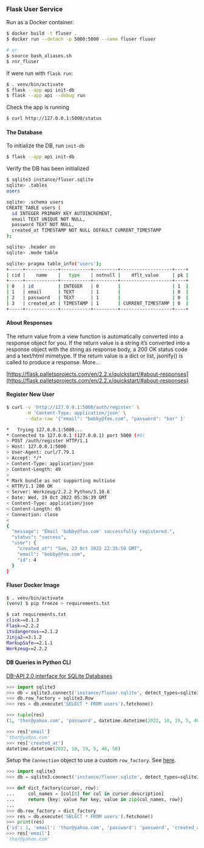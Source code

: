 ### Flask User Service

Run as a Docker container:
```bash
$ docker build -t fluser .
$ docker run --detach -p 5000:5000 --name fluser fluser

# or
$ source bash_aliases.sh
$ rnr_fluser
```

If were run with `flask run`:
```bash
$ . venv/bin/activate
$ flask --app api init-db
$ flask --app api --debug run
```

Check the app is running
```bash
$ curl http://127.0.0.1:5000/status
```

#### The Database

To initialize the DB, run `init-db`
```bash
$ flask --app api init-db
```

Verify the DB has been initialized
```bash
$ sqlite3 instance/fluser.sqlite
sqlite> .tables
users

sqlite> .schema users
CREATE TABLE users (
  id INTEGER PRIMARY KEY AUTOINCREMENT,
  email TEXT UNIQUE NOT NULL,
  password TEXT NOT NULL,
  created_at TIMESTAMP NOT NULL DEFAULT CURRENT_TIMESTAMP
);

sqlite> .header on
sqlite> .mode table

sqlite> pragma table_info('users');
+-----+------------+-----------+---------+-------------------+----+
| cid |    name    |   type    | notnull |    dflt_value     | pk |
+-----+------------+-----------+---------+-------------------+----+
| 0   | id         | INTEGER   | 0       |                   | 1  |
| 1   | email      | TEXT      | 1       |                   | 0  |
| 2   | password   | TEXT      | 1       |                   | 0  |
| 3   | created_at | TIMESTAMP | 1       | CURRENT_TIMESTAMP | 0  |
+-----+------------+-----------+---------+-------------------+----+
```


#### About Responses

The return value from a view function is automatically converted into a response object for you. If the return value is a string it’s converted into a response object with the string as response body, a 200 OK status code and a text/html mimetype. If the return value is a dict or list, jsonify() is called to produce a response.  More...

[https://flask.palletsprojects.com/en/2.2.x/quickstart/#about-responses](https://flask.palletsprojects.com/en/2.2.x/quickstart/#about-responses}


#### Register New User

```bash
$ curl -v 'http://127.0.0.1:5000/auth/register' \
       -H 'Content-Type: application/json' \
       --data-raw '{"email": "bobby@foo.com", "password": "bar" }'

*   Trying 127.0.0.1:5000...
* Connected to 127.0.0.1 (127.0.0.1) port 5000 (#0)
> POST /auth/register HTTP/1.1
> Host: 127.0.0.1:5000
> User-Agent: curl/7.79.1
> Accept: */*
> Content-Type: application/json
> Content-Length: 49
>
* Mark bundle as not supporting multiuse
< HTTP/1.1 200 OK
< Server: Werkzeug/2.2.2 Python/3.10.6
< Date: Wed, 19 Oct 2022 05:36:39 GMT
< Content-Type: application/json
< Content-Length: 65
< Connection: close
<
{
  "message": "Email 'bobby@foo.com' successfully registered.",
  "status": "success",
  "user": {
    "created_at": "Sun, 23 Oct 2022 22:35:59 GMT",
    "email": "bobby@foo.com",
    "id": 4
  }
}
```


#### Fluser Docker Image

```bash
$ . venv/bin/activate
(venv) $ pip freeze > requirements.txt

$ cat requirements.txt
click==8.1.3
Flask==2.2.2
itsdangerous==2.1.2
Jinja2==3.1.2
MarkupSafe==2.1.1
Werkzeug==2.2.2
```


#### DB Queries in Python CLI

[DB-API 2.0 interface for SQLite Databases](https://docs.python.org/3/library/sqlite3.html)
```python
>>> import sqlite3
>>> db = sqlite3.connect('instance/fluser.sqlite', detect_types=sqlite3.PARSE_DECLTYPES)
>>> db.row_factory = sqlite3.Row
>>> res = db.execute('SELECT * FROM users').fetchone()

>>> tuple(res)
(1, 'thor@yahoo.com', 'password', datetime.datetime(2022, 10, 19, 5, 48, 58))

>>> res['email']
'thor@yahoo.com'
>>> res['created_at']
datetime.datetime(2022, 10, 19, 5, 48, 58)
```

Setup the `Connection` object to use a custom `row_factory`. See [here](https://docs.python.org/3/library/sqlite3.html#sqlite3.Connection.row_factory).
```python
>>> import sqlite3
>>> db = sqlite3.connect('instance/fluser.sqlite', detect_types=sqlite3.PARSE_DECLTYPES)

>>> def dict_factory(cursor, row):
...     col_names = [col[0] for col in cursor.description]
...     return {key: value for key, value in zip(col_names, row)}
...
>>> db.row_factory = dict_factory
>>> res = db.execute('SELECT * FROM users').fetchone()
>>> print(res)
{'id': 1, 'email': 'thor@yahoo.com', 'password': 'password', 'created_at': datetime.datetime(2022, 10, 19, 5, 48, 58)}
>>> res['email']
'thor@yahoo.com'
```